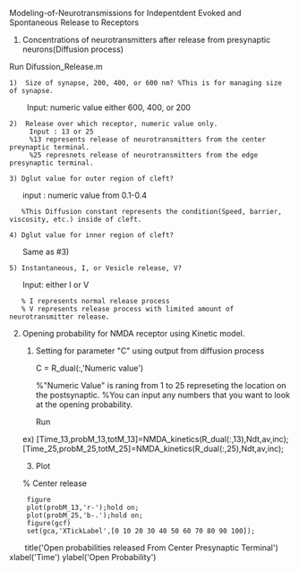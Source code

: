 Modeling-of-Neurotransmissions for Indepentdent Evoked and Spontaneous Release to Receptors

1. Concentrations of neurotransmitters after release from presynaptic neurons(Diffusion process)

  Run Difussion_Release.m
  
    1)  Size of synapse, 200, 400, or 600 nm? %This is for managing size of synapse.
         Input:  numeric value either 600, 400, or 200 
    
    2)  Release over which receptor, numeric value only. 
         Input : 13 or 25
         %13 represents release of neurotransmitters from the center preynaptic terminal.
         %25 represnets release of neurotransmitters from the edge presynaptic terminal.
    
    3) Dglut value for outer region of cleft? 
        input : numeric value from 0.1-0.4 
        
       %This Diffusion constant represents the condition(Speed, barrier, viscosity, etc.) inside of cleft. 
    
    4) Dglut value for inner region of cleft? 
       Same as #3)
       
    5) Instantaneous, I, or Vesicle release, V?
       Input: either I or V 
       
       % I represents normal release process
       % V represents release process with limited amount of neurotransmitter release. 
       
 
2. Opening probability for NMDA receptor using Kinetic model.

    1) Setting for parameter "C" using output from diffusion process
       
       C = R_dual(:,'Numeric value')
       
       %"Numeric Value" is raning from 1 to 25 represeting the location on the postsynaptic.
       %You can input any numbers that you want to look at the opening probability.
       
       Run 
       
      ex) [Time_13,probM_13,totM_13]=NMDA_kinetics(R_dual(:,13),Ndt,av,inc);
          [Time_25,probM_25,totM_25]=NMDA_kinetics(R_dual(:,25),Ndt,av,inc);
       

    
    3) Plot
    
     % Center release
        
        figure
        plot(probM_13,'r-');hold on;
        plot(probM_25,'b-.');hold on;
        figure(gcf)
        set(gca,'XTickLabel',[0 10 20 30 40 50 60 70 80 90 100]);
        title('Open probabilities released From Center Presynaptic Terminal')
        xlabel('Time')
        ylabel('Open Probability')



